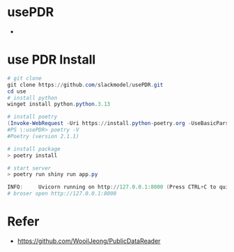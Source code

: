 # usePDR
* 

# use PDR  Install
```powershell
# git clone 
git clone https://github.com/slackmodel/usePDR.git
cd use
# install python
winget install python.python.3.13

# install poetry 
(Invoke-WebRequest -Uri https://install.python-poetry.org -UseBasicParsing).Content | py -
#PS \:usePDR> poetry -V       
#Poetry (version 2.1.1)

# install package 
> poetry install

# start server
> poetry run shiny run app.py

INFO:     Uvicorn running on http://127.0.0.1:8000 (Press CTRL+C to quit)
# broser open http://127.0.0.1:8000

````

# Refer 
* https://github.com/WooilJeong/PublicDataReader